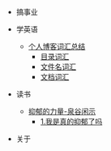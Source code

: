 <!-- summary.md（侧边栏_概要） -->

-   搞事业

-   学英语
    -   [个人博客词汇总结](/docs/english/personal-blog-vocabulary-summary/README.md)
        -   [目录词汇](/docs/english/personal-blog-vocabulary-summary/directory-vocabulary.md)
        -   [文件名词汇](/docs/english/personal-blog-vocabulary-summary/filename-vocabulary.md)
        -   [文档词汇](/docs/english/personal-blog-vocabulary-summary/document-vocabulary.md)
-   读书
    -   [抑郁的力量-泉谷闲示](/docs/read/the-power-of-depression/README.md)
        -   [1.我是真的抑郁了吗](/docs/read/the-power-of-depression/chapter_01.md)

-   关于